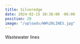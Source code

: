 ```yaml
---
title: Silveredge
date: 2024-02-15 10:36:00 -06:00
position: 29
image: "/uploads/WW%20LINES.jpg"
---
```


Wastewater lines